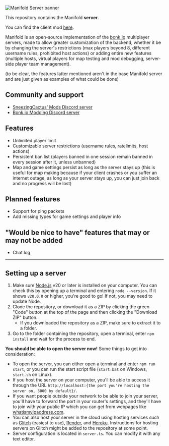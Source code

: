 ![Manifold Server banner](https://github.com/SneezingCactus/manifold-server/assets/46355725/57f20767-4796-4bf5-9cef-b4ce098215fb)

This repository contains the Manifold **server**.

You can find the client mod [here](https://github.com/SneezingCactus/manifold-client).

Manifold is an open-source implementation of the [bonk.io](https://bonk.io/) multiplayer servers, made to allow greater customization of the backend, whether it be by changing the server's restrictions (max players beyond 8, different username rules, prohibited host actions) or adding entire new features (multiple hosts, virtual players for map testing and mod debugging, server-side player team management).

(to be clear, the features latter mentioned aren't in the base Manifold server and are just given as examples of what could be done)

## Community and support
* [SneezingCactus' Mods Discord server](https://discord.gg/dnBM3N6H8a)
* [Bonk.io Modding Discord server](https://discord.gg/PHtG6qN3qj)

## Features

- Unlimited player limit
- Customizable server restrictions (username rules, ratelimits, host actions)
- Persistent ban list (players banned in one session remain banned in every session after it, unless unbanned)
- Map and game settings persist as long as the server stays up (this is useful for map making because if your client crashes or you suffer an internet outage, as long as your server stays up, you can just join back and no progress will be lost)

## Planned features

- Support for ping packets
- Add missing types for game settings and player info

## "Would be nice to have" features that may or may not be added

- Chat log

---

## Setting up a server

1. Make sure [Node.js](https://nodejs.org/en) v20 or later is installed on your computer. You can check this by opening up a terminal and entering `node --version`. If it shows `v20.0.0` or higher, you're good to go! If not, you may need to update Node.
2. Clone the repository, or download it as a ZIP by clicking the green "Code" button at the top of the page and then clicking the "Download ZIP" button.
   * If you downloaded the repository as a ZIP, make sure to extract it to a folder.
3. Go to the folder containing the repository, open a terminal, enter `npm install` and wait for the process to end.

**You should be able to open the server now!** Some things to get into consideration:

* To open the server, you can either open a terminal and enter `npm run start`, or you can run the start script file (`start.bat` on Windows, `start.sh` on Linux).
* If you host the server on your computer, you'll be able to access it through the URL `http://localhost:{the port you're hosting the server on, 3000 by default}/`.
* If you want people outside your network to be able to join your server, you'll have to forward the port in your router's settings, and they'll have to join with your public IP which you can get from webpages like [whatismyipaddress.com](https://whatismyipaddress.com/).
* You can also host your server in the cloud using hosting services such as [Glitch](https://glitch.com/) (easiest to use), [Render](https://render.com/), and [Heroku](https://www.heroku.com/). Instructions for hosting servers on Glitch might be added to the repository at some point.
* Server configuration is located in `server.ts`. You can modify it with any text editor.
